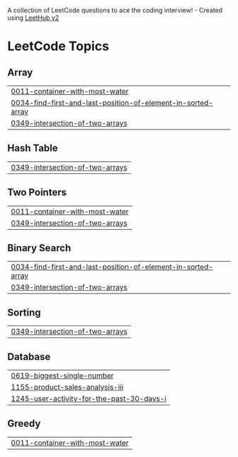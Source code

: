 A collection of LeetCode questions to ace the coding interview! - Created using [LeetHub v2](https://github.com/arunbhardwaj/LeetHub-2.0)
<!---LeetCode Topics Start-->
# LeetCode Topics
## Array
|  |
| ------- |
| [0011-container-with-most-water](https://github.com/kokila17/Kokila-Leetcode/tree/master/0011-container-with-most-water) |
| [0034-find-first-and-last-position-of-element-in-sorted-array](https://github.com/kokila17/Kokila-Leetcode/tree/master/0034-find-first-and-last-position-of-element-in-sorted-array) |
| [0349-intersection-of-two-arrays](https://github.com/kokila17/Kokila-Leetcode/tree/master/0349-intersection-of-two-arrays) |
## Hash Table
|  |
| ------- |
| [0349-intersection-of-two-arrays](https://github.com/kokila17/Kokila-Leetcode/tree/master/0349-intersection-of-two-arrays) |
## Two Pointers
|  |
| ------- |
| [0011-container-with-most-water](https://github.com/kokila17/Kokila-Leetcode/tree/master/0011-container-with-most-water) |
| [0349-intersection-of-two-arrays](https://github.com/kokila17/Kokila-Leetcode/tree/master/0349-intersection-of-two-arrays) |
## Binary Search
|  |
| ------- |
| [0034-find-first-and-last-position-of-element-in-sorted-array](https://github.com/kokila17/Kokila-Leetcode/tree/master/0034-find-first-and-last-position-of-element-in-sorted-array) |
| [0349-intersection-of-two-arrays](https://github.com/kokila17/Kokila-Leetcode/tree/master/0349-intersection-of-two-arrays) |
## Sorting
|  |
| ------- |
| [0349-intersection-of-two-arrays](https://github.com/kokila17/Kokila-Leetcode/tree/master/0349-intersection-of-two-arrays) |
## Database
|  |
| ------- |
| [0619-biggest-single-number](https://github.com/kokila17/Kokila-Leetcode/tree/master/0619-biggest-single-number) |
| [1155-product-sales-analysis-iii](https://github.com/kokila17/Kokila-Leetcode/tree/master/1155-product-sales-analysis-iii) |
| [1245-user-activity-for-the-past-30-days-i](https://github.com/kokila17/Kokila-Leetcode/tree/master/1245-user-activity-for-the-past-30-days-i) |
## Greedy
|  |
| ------- |
| [0011-container-with-most-water](https://github.com/kokila17/Kokila-Leetcode/tree/master/0011-container-with-most-water) |
<!---LeetCode Topics End-->